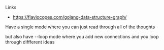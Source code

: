 Links
* https://flaviocopes.com/golang-data-structure-graph/

Have a single mode where you can just read through all of the thoughts

but also have --loop mode
where you add new connections and you loop through diffferent ideas